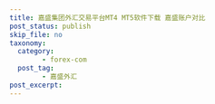 ```yaml
---
title: 嘉盛集团外汇交易平台MT4 MT5软件下载 嘉盛账户对比
post_status: publish
skip_file: no
taxonomy:
  category:
        - forex-com
  post_tag:
        - 嘉盛外汇
post_excerpt: 
---
```

